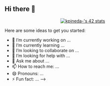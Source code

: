 ## Hi there 👋

<p align="center"> <a href="https://github.com/oakoudad/badge42"><img src="https://badge.mediaplus.ma/greenbinary/kpineda-?" alt="kpineda-'s 42 stats" /></a>


Here are some ideas to get you started:

- 🔭 I’m currently working on ...
- 🌱 I’m currently learning ...
- 👯 I’m looking to collaborate on ...
- 🤔 I’m looking for help with ...
- 💬 Ask me about ...
- 📫 How to reach me: ...
- 😄 Pronouns: ...
- ⚡ Fun fact: ...
-->
